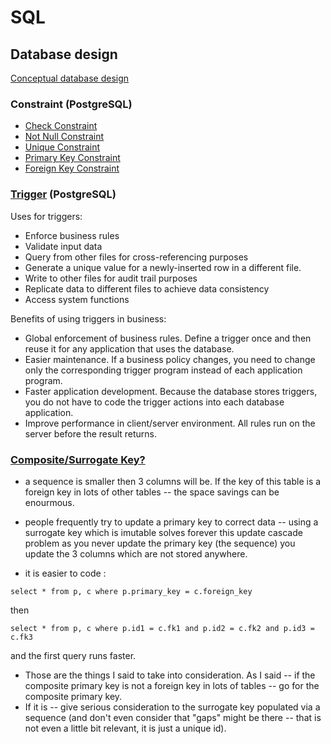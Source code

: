# SQL

## Database design

[Conceptual database design](https://cheatography.com/natalie-moore/cheat-sheets/conceptual-database-design)

### Constraint (PostgreSQL)
- [Check Constraint](https://www.w3resource.com/PostgreSQL/check.php)
- [Not Null Constraint](https://www.w3resource.com/PostgreSQL/not-null.php)
- [Unique Constraint](https://www.w3resource.com/PostgreSQL/unique.php)
- [Primary Key Constraint](https://www.w3resource.com/PostgreSQL/primary-key-constraint.php)
- [Foreign Key Constraint](https://www.w3resource.com/PostgreSQL/foreign-key-constraint.php)

### [Trigger](https://www.w3resource.com/PostgreSQL/postgresql-triggers.php) (PostgreSQL)

Uses for triggers:

- Enforce business rules
- Validate input data
- Query from other files for cross-referencing purposes
- Generate a unique value for a newly-inserted row in a different file.
- Write to other files for audit trail purposes
- Replicate data to different files to achieve data consistency
- Access system functions

Benefits of using triggers in business:

- Global enforcement of business rules. Define a trigger once and then reuse it for any application that uses the database.
- Easier maintenance. If a business policy changes, you need to change only the corresponding trigger program instead of each application program.
- Faster application development. Because the database stores triggers, you do not have to code the trigger actions into each database application.
- Improve performance in client/server environment. All rules run on the server before the result returns.

### [Composite/Surrogate Key?](https://asktom.oracle.com/pls/apex/f?p=100:11:0%3A%3A%3A%3AP11_QUESTION_ID:580828234131) 

- a sequence is smaller then 3 columns will be. If the key of this table is a foreign key in lots of other tables -- the space savings can be enourmous.

- people frequently try to update a primary key to correct data -- using a surrogate key which is imutable solves forever this update cascade problem as you never update the primary key (the sequence) you update the 3 columns which are not stored anywhere.

- it is easier to code :

```
select * from p, c where p.primary_key = c.foreign_key
```
then
```
select * from p, c where p.id1 = c.fk1 and p.id2 = c.fk2 and p.id3 = c.fk3
```
and the first query runs faster.

- Those are the things I said to take into consideration. As I said -- if the composite primary key is not a foreign key in lots of tables -- go for the composite primary key. 
- If it is -- give serious consideration to the surrogate key populated via a sequence (and don't even consider that "gaps" might be there -- that is not even a little bit relevant, it is just a unique id).